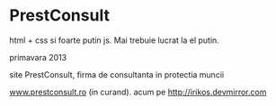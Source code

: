 PrestConsult
============
html + css si foarte putin js. Mai trebuie lucrat la el putin.

primavara 2013

site PrestConsult, firma de consultanta in protectia muncii

www.prestconsult.ro (in curand). acum pe http://irikos.devmirror.com
